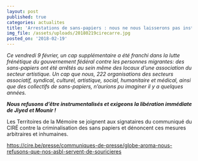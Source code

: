 ```yaml
---
layout: post
published: true
categories: actualites
title: 'Arrestations de sans-papiers : nous ne nous laisserons pas instrumentaliser !'
img_file: /assets/uploads/20180219cirecarre.jpg
posted_on: '2018-02-19'
---
```

_Ce vendredi 9 février, un cap supplémentaire a été franchi dans la lutte frénétique du gouvernement fédéral contre les personnes migrantes: des sans-papiers ont été arrêtés au sein même des locaux d’une association du secteur artistique. Un cap que nous, 222 organisations des secteurs associatif, syndical, culturel, artistique, social, humanitaire et médical, ainsi que des collectifs de sans-papiers, n’aurions pu imaginer il y a quelques années._

**_Nous refusons d’être instrumentalisés et exigeons la libération immédiate de Jiyed et Mounir !_**

Les Territoires de la Mémoire se joignent aux signataires du communiqué du CIRÉ contre la criminalisation des sans papiers et dénoncent ces mesures arbitraires et inhumaines.

<https://cire.be/presse/communiques-de-presse/globe-aroma-nous-refusons-que-nos-asbl-servent-de-souricieres>
